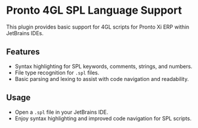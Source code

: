 # Pronto 4GL SPL Language Support

This plugin provides basic support for 4GL scripts for Pronto Xi ERP within JetBrains IDEs.

## Features

- Syntax highlighting for SPL keywords, comments, strings, and numbers.
- File type recognition for `.spl` files.
- Basic parsing and lexing to assist with code navigation and readability.

## Usage

- Open a `.spl` file in your JetBrains IDE.
- Enjoy syntax highlighting and improved code navigation for SPL scripts.
